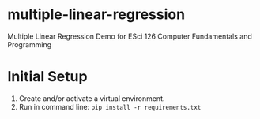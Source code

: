 # multiple-linear-regression
Multiple Linear Regression Demo for ESci 126 Computer Fundamentals and Programming

# Initial Setup
1. Create and/or activate a virtual environment.
2. Run in command line: `pip install -r requirements.txt`
